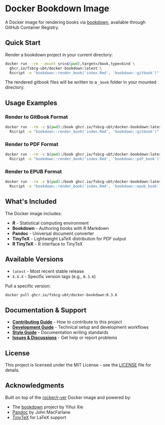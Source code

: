 # Docker Bookdown Image

A Docker image for rendering books via [bookdown](https://bookdown.org/), available through GitHub Container Registry.

## Quick Start

Render a bookdown project in your current directory:

```bash
docker run --rm --mount src=$(pwd),target=/book,type=bind \
  ghcr.io/fsbcg-ubt/docker-bookdown:latest \
  Rscript -e "bookdown::render_book('index.Rmd', 'bookdown::gitbook')"
```

The rendered gitbook files will be written to a `_book` folder in your mounted directory.

## Usage Examples

### Render to GitBook Format

```bash
docker run --rm -v $(pwd):/book ghcr.io/fsbcg-ubt/docker-bookdown:latest \
  Rscript -e "bookdown::render_book('index.Rmd', 'bookdown::gitbook')"
```

### Render to PDF Format

```bash
docker run --rm -v $(pwd):/book ghcr.io/fsbcg-ubt/docker-bookdown:latest \
  Rscript -e "bookdown::render_book('index.Rmd', 'bookdown::pdf_book')"
```

### Render to EPUB Format

```bash
docker run --rm -v $(pwd):/book ghcr.io/fsbcg-ubt/docker-bookdown:latest \
  Rscript -e "bookdown::render_book('index.Rmd', 'bookdown::epub_book')"
```

## What's Included

The Docker image includes:

- **R** - Statistical computing environment
- **Bookdown** - Authoring books with R Markdown
- **Pandoc** - Universal document converter
- **TinyTeX** - Lightweight LaTeX distribution for PDF output
- **R TinyTeX** - R interface to TinyTeX

## Available Versions

- `latest` - Most recent stable release
- `X.X.X` - Specific version tags (e.g., `0.3.6`)

Pull a specific version:

```bash
docker pull ghcr.io/fsbcg-ubt/docker-bookdown:0.3.6
```

## Documentation & Support

- **[Contributing Guide](CONTRIBUTING.md)** - How to contribute to this project
- **[Development Guide](DEVELOPMENT.md)** - Technical setup and development workflows
- **[Style Guide](STYLE_GUIDE.md)** - Documentation writing standards
- **[Issues & Discussions](https://github.com/fsbcg-ubt/docker-bookdown/issues)** - Get help or report problems

## License

This project is licensed under the MIT License - see the [LICENSE](LICENSE) file for details.

## Acknowledgments

Built on top of the [rocker/r-ver](https://hub.docker.com/r/rocker/r-ver) Docker image and powered by:
- The [bookdown](https://github.com/rstudio/bookdown) project by Yihui Xie
- [Pandoc](https://pandoc.org/) by John MacFarlane
- [TinyTeX](https://yihui.org/tinytex/) for LaTeX support